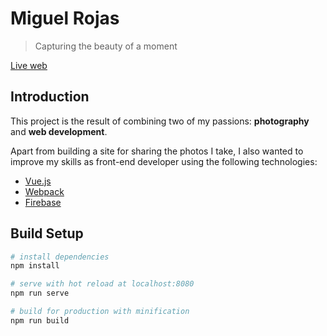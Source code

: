 # Miguel Rojas

> Capturing the beauty of a moment

[Live web](https://mmtr.github.io/miguelrojas)

## Introduction

This project is the result of combining two of my passions: **photography** and **web development**.

Apart from building a site for sharing the photos I take, I also wanted to improve my skills as front-end developer 
using the following technologies:

* [Vue.js](https://vuejs.org/) 
* [Webpack](https://webpack.js.org/)
* [Firebase](https://firebase.google.com/)

## Build Setup

``` bash
# install dependencies
npm install

# serve with hot reload at localhost:8080
npm run serve

# build for production with minification
npm run build
```